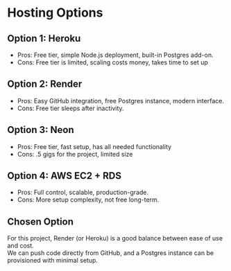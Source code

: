 # Hosting Options

## Option 1: Heroku
- Pros: Free tier, simple Node.js deployment, built-in Postgres add-on.
- Cons: Free tier is limited, scaling costs money, takes time to set up

## Option 2: Render
- Pros: Easy GitHub integration, free Postgres instance, modern interface.
- Cons: Free tier sleeps after inactivity.

## Option 3: Neon
- Pros: Free tier, fast setup, has all needed functionality
- Cons: .5 gigs for the project, limited size

## Option 4: AWS EC2 + RDS
- Pros: Full control, scalable, production-grade.
- Cons: More setup complexity, not free long-term.

## Chosen Option
For this project, Render (or Heroku) is a good balance between ease of use and cost.  
We can push code directly from GitHub, and a Postgres instance can be provisioned with minimal setup.
